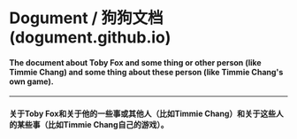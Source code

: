 # **Dogument / 狗狗文档** (dogument.github.io)
#### The document about Toby Fox and some thing or other person (like Timmie Chang) and some thing about these person (like Timmie Chang's own game).
-----
#### 关于Toby Fox和关于他的一些事或其他人（比如Timmie Chang）和关于这些人的某些事（比如Timmie Chang自己的游戏）。
